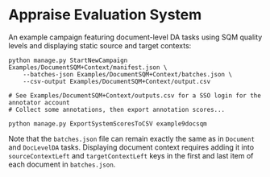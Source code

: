 # Appraise Evaluation System

An example campaign featuring document-level DA tasks using SQM quality levels
and displaying static source and target contexts:

    python manage.py StartNewCampaign Examples/DocumentSQM+Context/manifest.json \
        --batches-json Examples/DocumentSQM+Context/batches.json \
        --csv-output Examples/DocumentSQM+Context/output.csv

    # See Examples/DocumentSQM+Context/outputs.csv for a SSO login for the annotator account
    # Collect some annotations, then export annotation scores...

    python manage.py ExportSystemScoresToCSV example9docsqm

Note that the `batches.json` file can remain exactly the same as in `Document`
and `DocLevelDA` tasks. Displaying document context requires adding it into
`sourceContextLeft` and `targetContextLeft` keys in the first and last item of
each document in `batches.json`.
